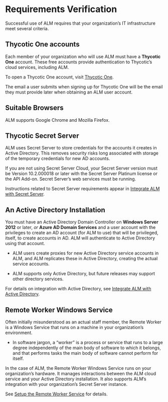 ﻿[title]: # (Requirements Verification)
[tags]: # (Account Lifecycle Manager,ALM,Active Directory,)
[priority]: # (5110)

# Requirements Verification 

Successful use of ALM requires that your organization’s IT infrastructure meet several criteria.

## Thycotic One accounts

Each member of your organization who will use ALM must have a **Thycotic One** account. These free accounts provide authentication to Thycotic’s cloud services, including ALM.

To open a Thycotic One account, visit [Thycotic One](https://login.thycotic.com/Account/Login).

The email a user submits when signing up for Thycotic One will be the email they must provide later when obtaining an ALM user account.

## Suitable Browsers

ALM supports Google Chrome and Mozilla Firefox.

## Thycotic Secret Server

ALM uses Secret Server to store credentials for the accounts it creates in Active Directory. This removes security risks long associated with storage of the temporary credentials for new AD accounts.

If you are not using Secret Server Cloud, your Secret Server version must be Version 10.2.000018 or later with the Secret Server Platinum license or the API Add-on. Secret Server’s web services must be running.

Instructions related to Secret Server requirements appear in [Integrate ALM with Secret Server](../integ-secret-serv/).

## An Active Directory Installation

You must have an Active Directory Domain Controller on **Windows Server 2012** or later, *or* **Azure AD Domain Services** and a user account with the privileges to create an AD account (for ALM to use) that will be privileged, itself, to create accounts in AD. ALM will authenticate to Active Directory using that account.

* ALM users create proxies for new Active Directory service accounts in ALM, and ALM replicates these in Active Directory, creating the actual service accounts.

* ALM supports only Active Directory, but future releases may support other directory services.

For details on integration with Active Directory, see [Integrate ALM with Active Directory](../integ-active-dir/).

## Remote Worker Windows Service

Often initially misunderstood as an actual staff member, the Remote Worker is a Windows Service that runs on a machine in your organization’s environment.

* In software jargon, a “worker” is a process or service that runs to a large degree independently of the main body of software to which it belongs, and that performs tasks the main body of software cannot perform for itself.

In the case of ALM, the Remote Worker Windows Service runs on your organization’s hardware. It manages interactions between the ALM cloud service and your Active Directory installation. It also supports ALM’s integration with your organization’s Secret Server instance.

See [Setup the Remote Worker Service](../setup-remote-wrk/) for details.



  

  
